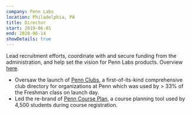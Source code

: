 ```yaml
---
company: Penn Labs
location: Philadelphia, PA
title: Director
start: 2019-06-01
end: 2020-06-14
showDetails: true
---
```


Lead recruitment efforts, coordinate with and secure funding from the administration, and help set the vision for Penn Labs products. Overview [here](https://pennlabs.org/blog/year-in-review-19-20/).

- Oversaw the launch of [Penn Clubs](pennclubs.com), a first-of-its-kind comprehensive club directory for organizations at Penn which was used by > 33% of the Freshman class on launch day.
- Led the re-brand of [Penn Course Plan](penncourseplan.com), a course planning tool used by 4,500 students during course registration.
